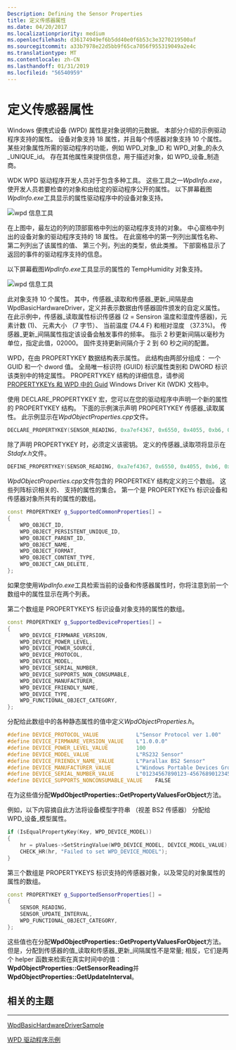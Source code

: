 ```yaml
---
Description: Defining the Sensor Properties
title: 定义传感器属性
ms.date: 04/20/2017
ms.localizationpriority: medium
ms.openlocfilehash: d36174949ef6b5dd40e0f6b53c3e3270219500af
ms.sourcegitcommit: a33b7978e22d5bb9f65ca7056f955319049a2e4c
ms.translationtype: MT
ms.contentlocale: zh-CN
ms.lasthandoff: 01/31/2019
ms.locfileid: "56540959"
---
```

# <a name="defining-the-sensor-properties"></a>定义传感器属性


Windows 便携式设备 (WPD) 属性是对象说明的元数据。 本部分介绍的示例驱动程序支持的属性。 设备对象支持 18 属性，并且每个传感器对象支持 10 个属性。 某些对象属性所需的驱动程序的功能，例如 WPD\_对象\_ID 和 WPD\_对象\_的永久\_UNIQUE\_id。 存在其他属性来提供信息，用于描述对象，如 WPD\_设备\_制造商。

WDK WPD 驱动程序开发人员对于包含多种工具。 这些工具之一*WpdInfo.exe*，使开发人员若要检查的对象和由给定的驱动程序公开的属性。 以下屏幕截图*WpdInfo.exe*工具显示的属性驱动程序中的设备对象支持。

![wpd 信息工具](images/wpdinfo_device_object.png)

在上图中，最左边的列的顶部窗格中列出的驱动程序支持的对象。 中心窗格中列出的设备对象的驱动程序支持的 18 属性。 在此窗格中的第一列列出属性名称、 第二列列出了该属性的值、 第三个列，列出的类型，依此类推。 下部窗格显示了返回的事件的驱动程序支持的信息。

以下屏幕截图*WpdInfo.exe*工具显示的属性的 TempHumidity 对象支持。

![wpd 信息工具](images/wpdinfo_temphumidity_object.png)

此对象支持 10 个属性。 其中，传感器\_读取和传感器\_更新\_间隔是由 WpdBasicHardwareDriver，定义并表示数据由传感器固件颁发的自定义属性。 在此示例中，传感器\_读取属性标识传感器 (2 = Sensiron 温度和湿度传感器)，元素计数 (1)、 元素大小 （7 字节）、 当前温度 (74.4 F) 和相对湿度 （37.3%)。 传感器\_更新\_间隔属性指定该设备会触发事件的频率。 指示 2 秒更新间隔以毫秒为单位，指定此值，02000。 固件支持更新间隔介于 2 到 60 秒之间的配置。

WPD，在由 PROPERTYKEY 数据结构表示属性。 此结构由两部分组成： 一个 GUID 和一个 dword 值。 全局唯一标识符 (GUID) 标识属性类别和 DWORD 标识该类别中的特定属性。 PROPERTYKEY 结构的详细信息，请参阅[PROPERTYKEYs 和 WPD 中的 Guid](propertykeys-and-guids-in-windows-portable-devices.md) Windows Driver Kit (WDK) 文档中。

使用 DECLARE\_PROPERTYKEY 宏，您可以在您的驱动程序中声明一个新的属性的 PROPERTYKEY 结构。 下面的示例演示声明 PROPERTYKEY 传感器\_读取属性。 此示例显示在*WpdObjectProperties.cpp*文件。

```cpp
DECLARE_PROPERTYKEY(SENSOR_READING, 0xa7ef4367, 0x6550, 0x4055, 0xb6, 0x6f, 0xbe, 0x6f, 0xda, 0xcf, 0x4e, 0x9f, 2);
```

除了声明 PROPERTYKEY 时，必须定义该密钥。 定义的传感器\_读取项将显示在*Stdafx.h*文件。

```cpp
DEFINE_PROPERTYKEY(SENSOR_READING, 0xa7ef4367, 0x6550, 0x4055, 0xb6, 0x6f, 0xbe, 0x6f, 0xda, 0xcf, 0x4e, 0x9f, 2);
```

*WpdObjectProperties.cpp*文件包含的 PROPERTKEY 结构定义的三个数组。 这些列阵标识相关的、 支持的属性的集合。 第一个是 PROPERTYKEYs 标识设备和传感器对象所共有的属性的数组。

```cpp
const PROPERTYKEY g_SupportedCommonProperties[] =
{
    WPD_OBJECT_ID,
    WPD_OBJECT_PERSISTENT_UNIQUE_ID,
    WPD_OBJECT_PARENT_ID,
    WPD_OBJECT_NAME,
    WPD_OBJECT_FORMAT,
    WPD_OBJECT_CONTENT_TYPE,
    WPD_OBJECT_CAN_DELETE,
};
```

如果您使用*WpdInfo.exe*工具检索当前的设备和传感器属性时，你将注意到前一个数组中的属性显示在两个列表。

第二个数组是 PROPERTYKEYS 标识设备对象支持的属性的数组。

```cpp
const PROPERTYKEY g_SupportedDeviceProperties[] =
{
    WPD_DEVICE_FIRMWARE_VERSION,
    WPD_DEVICE_POWER_LEVEL,
    WPD_DEVICE_POWER_SOURCE,
    WPD_DEVICE_PROTOCOL,
    WPD_DEVICE_MODEL,
    WPD_DEVICE_SERIAL_NUMBER,
    WPD_DEVICE_SUPPORTS_NON_CONSUMABLE,
    WPD_DEVICE_MANUFACTURER,
    WPD_DEVICE_FRIENDLY_NAME,
    WPD_DEVICE_TYPE,
    WPD_FUNCTIONAL_OBJECT_CATEGORY,
};
```

分配给此数组中的各种静态属性的值中定义*WpdObjectProperties.h*。

```cpp
#define DEVICE_PROTOCOL_VALUE            L"Sensor Protocol ver 1.00"
#define DEVICE_FIRMWARE_VERSION_VALUE    L"1.0.0.0"
#define DEVICE_POWER_LEVEL_VALUE         100
#define DEVICE_MODEL_VALUE               L"RS232 Sensor"
#define DEVICE_FRIENDLY_NAME_VALUE       L"Parallax BS2 Sensor"
#define DEVICE_MANUFACTURER_VALUE        L"Windows Portable Devices Group"
#define DEVICE_SERIAL_NUMBER_VALUE       L"01234567890123-45676890123456"
#define DEVICE_SUPPORTS_NONCONSUMABLE_VALUE    FALSE
```

在为这些值分配**WpdObjectProperties::GetPropertyValuesForObject**方法。

例如，以下内容摘自此方法将设备模型字符串 （视差 BS2 传感器） 分配给 WPD\_设备\_模型属性。

```cpp
if (IsEqualPropertyKey(Key, WPD_DEVICE_MODEL))
{
    hr = pValues->SetStringValue(WPD_DEVICE_MODEL, DEVICE_MODEL_VALUE);
    CHECK_HR(hr, "Failed to set WPD_DEVICE_MODEL");
}
```

第三个数组是 PROPERTYKEYS 标识支持的传感器对象，以及常见的对象属性的属性的数组。

```cpp
const PROPERTYKEY g_SupportedSensorProperties[] =
{
    SENSOR_READING,
    SENSOR_UPDATE_INTERVAL,
    WPD_FUNCTIONAL_OBJECT_CATEGORY,
};
```

这些值也在分配**WpdObjectProperties::GetPropertyValuesForObject**方法。 但是，分配到传感器的值\_读取和传感器\_更新\_间隔属性不是常量; 相反，它们是两个 helper 函数来检索在真实时间中的值：**WpdObjectProperties::GetSensorReading**并**WpdObjectProperties::GetUpdateInterval**。

## <a name="span-idrelatedtopicsspanrelated-topics"></a><span id="related_topics"></span>相关的主题


****
[WpdBasicHardwareDriverSample](the-wpdbasichardwaredriver-sample.md)

[WPD 驱动程序示例](the-wpd-driver-samples.md)









